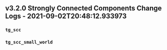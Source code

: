 
## v3.2.0 Strongly Connected Components Change Logs - 2021-09-02T20:48:12.933973

### `tg_scc`

### `tg_scc_small_world`
